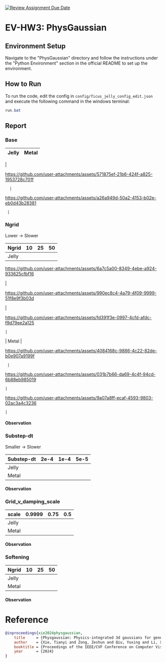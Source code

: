 [![Review Assignment Due Date](https://classroom.github.com/assets/deadline-readme-button-22041afd0340ce965d47ae6ef1cefeee28c7c493a6346c4f15d667ab976d596c.svg)](https://classroom.github.com/a/SdXSjEmH)

# EV-HW3: PhysGaussian

## Environment Setup

Navigate to the "PhysGaussian" directory and follow the instructions under the "Python Environment" section in the official README to set up the environment.

## How to Run

To run the code, edit the config in `config/ficus_jelly_config_edit.json` and execute the following command in the windows terminal:

```ps1
run.bat
```

## Report

### Base

| Jelly | Metal |
| ----- | ----- |
| 

https://github.com/user-attachments/assets/571875ef-21b6-424f-a825-1953728c701f

      |  

https://github.com/user-attachments/assets/a26a949d-50a2-4153-b02e-eb0d43b28381

     |


### Ngrid

Lower -> Slower


| Ngrid | 10  | 25  | 50  |
| ----- | --- | --- | --- |
| Jelly |  

https://github.com/user-attachments/assets/6a7c5a00-8349-4ebe-a924-933625cfbf16

   |  

https://github.com/user-attachments/assets/990ec8c4-4a79-4f09-9999-51f8e9f3b03d

   | 

https://github.com/user-attachments/assets/fd391f3e-0997-4cfd-afdc-f9d79ee2a125

    |
| Metal |

https://github.com/user-attachments/assets/4084168c-9886-4c22-82de-b0e907a9199f

     | 

https://github.com/user-attachments/assets/031b7b66-da69-4c4f-94cd-6b88eb985019

    | 

https://github.com/user-attachments/assets/9a07a8ff-ecaf-4593-9803-02ac3a4c3236

    |
#### Observation

### Substep-dt

Smaller -> Slower

| Substep-dt | 2e-4 | 1e-4 | 5e-5 |
| ---------- | ---- | ---- | ---- |
| Jelly      |      |      |      |
| Metal      |      |      |      |

#### Observation

### Grid_v_damping_scale

| scale | 0.9999 | 0.75 | 0.5 |
| ----- | ------ | ---- | --- |
| Jelly |        |      |     |
| Metal |        |      |     |
#### Observation
### Softening

| Ngrid | 10  | 25  | 50  |
| ----- | --- | --- | --- |
| Jelly |     |     |     |
| Metal |     |     |     |
#### Observation
# Reference

```bibtex
@inproceedings{xie2024physgaussian,
    title     = {Physgaussian: Physics-integrated 3d gaussians for generative dynamics},
    author    = {Xie, Tianyi and Zong, Zeshun and Qiu, Yuxing and Li, Xuan and Feng, Yutao and Yang, Yin and Jiang, Chenfanfu},
    booktitle = {Proceedings of the IEEE/CVF Conference on Computer Vision and Pattern Recognition},
    year      = {2024}
}
```
